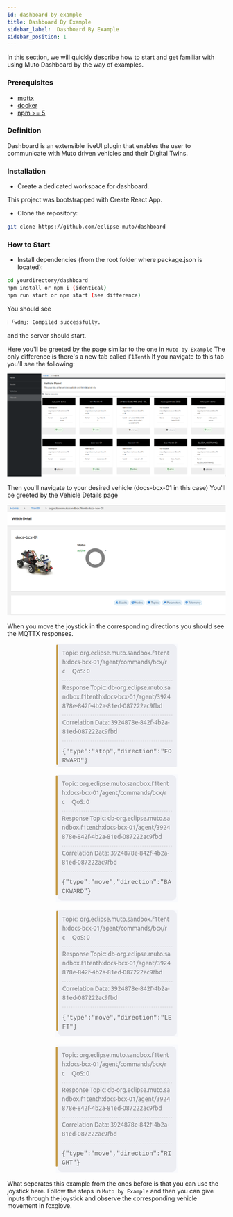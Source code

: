 ```yaml
---
id: dashboard-by-example
title: Dashboard By Example
sidebar_label:  Dashboard By Example
sidebar_position: 1
---
```


In this section, we will quickly describe how to start and get familiar with using Muto Dashboard by the way of examples.

### Prerequisites
- [mqttx](https://mqttx.app/ "Heading link")<br/>
- [docker](https://docs.docker.com/engine/install/ "Heading link")<br/>
- [npm >= 5](https://www.npmjs.com/get-npm/ "Heading link")<br/>



### Definition

Dashboard is an extensible liveUI plugin that enables the user to communicate with Muto driven vehicles and their Digital Twins.


### Installation


- Create a dedicated workspace for dashboard.

This project was bootstrapped with Create React App.

- Clone the repository:

```bash
git clone https://github.com/eclipse-muto/dashboard
```


### How to Start

- Install dependencies (from the root folder where package.json is located):
```bash
cd yourdirectory/dashboard
npm install or npm i (identical)
npm run start or npm start (see difference)
```

You should see 

```sh
ℹ ｢wdm｣: Compiled successfully.
```

and the server should start.


Here you'll be greeted by the page similar to the one in `Muto by Example`
The only difference is there's a new tab called `F1Tenth`
If you navigate to this tab you'll see the following: 


<p align="center">
    <img src="../../../img/f1tenthpage.png" style={{scale:0.5}}/> 
</p>

Then you'll navigate to your desired vehicle (docs-bcx-01 in this case)
You'll be greeted by the Vehicle Details page

<p align="center">
    <img src="../../../img/dashvehicledet.png" style={{scale:0.5}}/> 
</p>



When you move the joystick in the corresponding directions you should see the MQTTX responses.

<p align="center">
    <img src="../../../img/mqttfor.png" style={{scale:0.5}}/> 
</p>

<p align="center">
    <img src="../../../img/mqttback.png" style={{scale:0.5}}/> 
</p>

<p align="center">
    <img src="../../../img/mqttleft.png" style={{scale:0.5}}/> 
</p>

<p align="center">
    <img src="../../../img/mqttright.png" style={{scale:0.5}}/> 
</p>




What seperates this example from the ones before is that you can use the joystick here. Follow the steps in `Muto by Example` and then you can give inputs through the joystick and observe the corresponding vehicle movement in foxglove.


